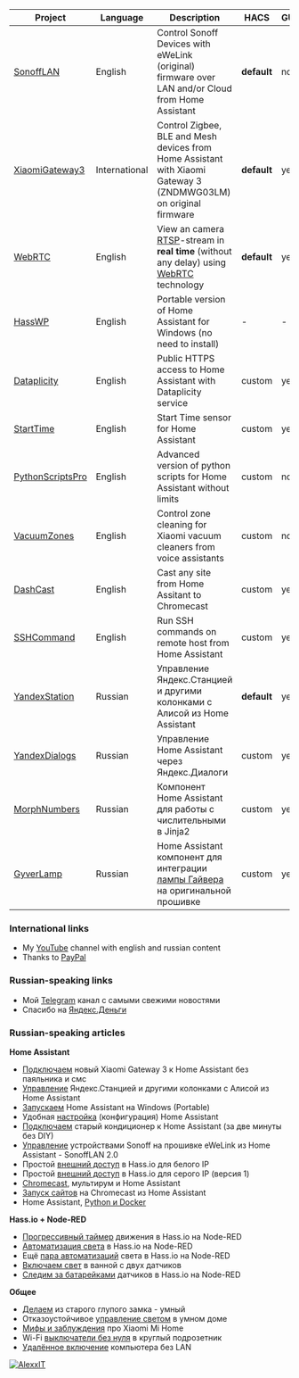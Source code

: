 Project | Language | Description | HACS | GUI | Brands
--------|----------|-------------|------|-----|-------
[SonoffLAN](https://github.com/AlexxIT/SonoffLAN) | English | Control Sonoff Devices with eWeLink (original) firmware over LAN and/or Cloud from Home Assistant | **default** | no | yes
[XiaomiGateway3](https://github.com/AlexxIT/XiaomiGateway3) | International | Control Zigbee, BLE and Mesh devices from Home Assistant with Xiaomi Gateway 3 (ZNDMWG03LM) on original firmware | **default** | yes | yes
[WebRTC](https://github.com/AlexxIT/WebRTC) | English | View an camera [RTSP](https://en.wikipedia.org/wiki/Real_Time_Streaming_Protocol)-stream in **real time** (without any delay) using [WebRTC](https://en.wikipedia.org/wiki/WebRTC) technology | **default** | yes | yes
[HassWP](https://github.com/AlexxIT/HassWP) | English | Portable version of Home Assistant for Windows (no need to install) | - | - | -
[Dataplicity](https://github.com/AlexxIT/Dataplicity) | English | Public HTTPS access to Home Assistant with Dataplicity service | custom | yes | yes
[StartTime](https://github.com/AlexxIT/StartTime) | English | Start Time sensor for Home Assistant | custom | yes | yes
[PythonScriptsPro](https://github.com/AlexxIT/PythonScriptsPro) | English | Advanced version of python scripts for Home Assistant without limits | custom | no | no
[VacuumZones](https://github.com/AlexxIT/VacuumZones) | English | Control zone cleaning for Xiaomi vacuum cleaners from voice assistants | custom | no | no
[DashCast](https://github.com/AlexxIT/DashCast) | English | Cast any site from Home Assitant to Chromecast | custom | yes | no
[SSHCommand](https://github.com/AlexxIT/SSHCommand) | English | Run SSH commands on remote host from Home Assistant | custom | yes | no
[YandexStation](https://github.com/AlexxIT/YandexStation) | Russian | Управление Яндекс.Станцией и другими колонками с Алисой из Home Assistant | **default** | yes | yes
[YandexDialogs](https://github.com/AlexxIT/YandexDialogs) | Russian | Управление Home Assistant через Яндекс.Диалоги | custom | yes | no
[MorphNumbers](https://github.com/AlexxIT/MorphNumbers) | Russian | Компонент Home Assistant для работы с числительными в Jinja2 | custom | yes | yes
[GyverLamp](https://github.com/AlexxIT/GyverLamp) | Russian | Home Assistant компонент для интеграции [лампы Гайвера](https://alexgyver.ru/gyverlamp/) на оригинальной прошивке | custom | yes | yes

### International links

- My [YouTube](https://www.youtube.com/c/AlexxIT) channel with english and russian content
- Thanks to [PayPal](https://www.buymeacoffee.com/AlexxIT)

### Russian-speaking links

- Мой [Telegram](https://t.me/AlexxIT_SmartHome) канал с самыми свежими новостями
- Спасибо на [Яндекс.Деньги](https://money.yandex.ru/to/41001428278477)

### Russian-speaking articles

**Home Assistant**
- [Подключаем](https://habr.com/ru/post/519644/) новый Xiaomi Gateway 3 к Home Assistant без паяльника и смс
- [Управление](https://habr.com/ru/post/508106/) Яндекс.Станцией и другими колонками с Алисой из Home Assistant
- [Запускаем](https://sprut.ai/client/blog/2809) Home Assistant на Windows (Portable)
- Удобная [настройка](https://sprut.ai/client/blog/3180) (конфигурация) Home Assistant
- [Подключаем](https://sprut.ai/client/blog/3254) старый кондиционер к Home Assistant (за две минуты без DIY)
- [Управление](https://sprut.ai/client/blog/2488) устройствами Sonoff на прошивке eWeLink из Home Assistant - SonoffLAN 2.0
- Простой [внешний доступ](https://sprut.ai/client/blog/2431) в Hass.io для белого IP
- Простой [внешний доступ](https://sprut.ai/client/blog/2487) в Hass.io для серого IP (версия 1)
- [Chromecast](https://sprut.ai/client/blog/2327), мультирум и Home Assistant
- [Запуск сайтов](https://sprut.ai/client/blog/2326) на Chromecast из Home Assistant
- Home Assistant, [Python и Docker](https://sprut.ai/client/blog/1611)

**Hass.io + Node-RED**
- [Прогрессивный таймер](https://sprut.ai/client/blog/2486) движения в Hass.io на Node-RED
- [Автоматизация света](https://sprut.ai/client/blog/2009) в Hass.io на Node-RED
- Ещё [пара автоматизаций](https://sprut.ai/client/blog/2071) света в Hass.io на Node-RED
- [Включаем свет](https://sprut.ai/client/blog/2257) в ванной с двух датчиков
- [Следим за батарейками](https://sprut.ai/client/blog/2061) датчиков в Hass.io на Node-RED

**Общее**
- [Делаем](https://sprut.ai/client/blog/1582) из старого глупого замка - умный
- Отказоустойчивое [управление светом](https://sprut.ai/client/blog/2309) в умном доме
- [Мифы и заблуждения](https://sprut.ai/client/blog/2377) про Xiaomi Mi Home
- Wi-Fi [выключатели без нуля](https://sprut.ai/client/blog/1999) в круглый подрозетник
- [Удалённое включение](https://sprut.ai/client/blog/1615) компьютера без LAN

[![AlexxIT](https://github-readme-stats.vercel.app/api?username=alexxit&hide=prs,issues&show_icons=true)](https://github.com/anuraghazra/github-readme-stats)
